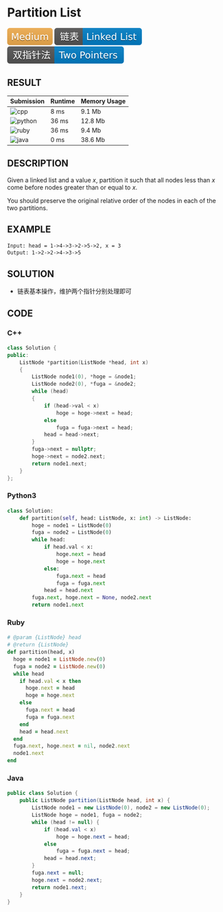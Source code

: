 # Partition List

![Medium](../../materials/-Medium-f0ad4e.svg) ![Linked_List](../../materials/链表-Linked_List-007ec6.svg) ![Two_Pointers](../../materials/双指针法-Two_Pointers-007ec6.svg)

## RESULT

| Submission                                                        | Runtime | Memory Usage |
| ----------------------------------------------------------------- | ------- | ------------ |
| ![cpp](https://img.shields.io/badge/leetcode082-cpp-f34b7d.svg)   | 8 ms    | 9.1 Mb       |
| ![python](https://img.shields.io/badge/leetcode082-py-3572A5.svg) | 36 ms   | 12.8 Mb      |
| ![ruby](https://img.shields.io/badge/leetcode082-rb-701516.svg)   | 36 ms   | 9.4 Mb       |
| ![java](https://img.shields.io/badge/leetcode082-java-b07219.svg) | 0 ms    | 38.6 Mb      |

## DESCRIPTION

Given a linked list and a value *x*, partition it such that all nodes less than *x* come before nodes greater than or equal to *x*.

You should preserve the original relative order of the nodes in each of the two partitions.

## EXAMPLE

```plain
Input: head = 1->4->3->2->5->2, x = 3
Output: 1->2->2->4->3->5
```

## SOLUTION

* 链表基本操作，维护两个指针分别处理即可

## CODE

### C++

```cpp
class Solution {
public:
    ListNode *partition(ListNode *head, int x)
    {
        ListNode node1(0), *hoge = &node1;
        ListNode node2(0), *fuga = &node2;
        while (head)
        {
            if (head->val < x)
                hoge = hoge->next = head;
            else
                fuga = fuga->next = head;
            head = head->next;
        }
        fuga->next = nullptr;
        hoge->next = node2.next;
        return node1.next;
    }
};
```

### Python3

```python
class Solution:
    def partition(self, head: ListNode, x: int) -> ListNode:
        hoge = node1 = ListNode(0)
        fuga = node2 = ListNode(0)
        while head:
            if head.val < x:
                hoge.next = head
                hoge = hoge.next
            else:
                fuga.next = head
                fuga = fuga.next
            head = head.next
        fuga.next, hoge.next = None, node2.next
        return node1.next
```

### Ruby

```ruby
# @param {ListNode} head
# @return {ListNode}
def partition(head, x)
  hoge = node1 = ListNode.new(0)
  fuga = node2 = ListNode.new(0)
  while head
    if head.val < x then
      hoge.next = head
      hoge = hoge.next
    else
      fuga.next = head
      fuga = fuga.next
    end
    head = head.next
  end
  fuga.next, hoge.next = nil, node2.next
  node1.next
end
```

### Java

```java
public class Solution {
    public ListNode partition(ListNode head, int x) {
        ListNode node1 = new ListNode(0), node2 = new ListNode(0);
        ListNode hoge = node1, fuga = node2;
        while (head != null) {
            if (head.val < x)
                hoge = hoge.next = head;
            else
                fuga = fuga.next = head;
            head = head.next;
        }
        fuga.next = null;
        hoge.next = node2.next;
        return node1.next;
    }
}
```
